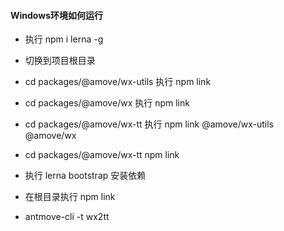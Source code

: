 #### Windows环境如何运行 

- 执行 npm i lerna -g

- 切换到项目根目录

- cd packages/@amove/wx-utils 执行 npm link

- cd packages/@amove/wx 执行 npm link

- cd packages/@amove/wx-tt 执行 npm link @amove/wx-utils @amove/wx

- cd packages/@amove/wx-tt npm link

- 执行 lerna bootstrap 安装依赖

- 在根目录执行 npm link

- antmove-cli -t wx2tt

